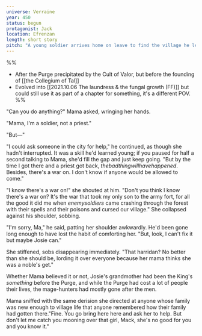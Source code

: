 ```yaml
---
universe: Verraine
year: 450
status: begun
protagonist: Jack
location: Efrenzan
length: short story
pitch: "A young soldier arrives home on leave to find the village he left behind devastated — and the girl who once spurned him, his only hope." 
---
```


%% 
* After the Purge precipitated by the Cult of Valor, but before the founding of [[the Collegium of Tal]]
* Evolved into [[2021.10.06 The laundress & the fungal growth (FF)]] but could still use it as part of a chapter for something, it's a different POV.
%% 

"Can you do anything?" Mama asked, wringing her hands. 

"Mama, I'm a soldier, not a priest." 

"But—" 

"I could ask someone in the city for help," he continued, as though she hadn't interrupted. It was a skill he'd learned young; if you paused for half a second talking to Mama, she'd fill the gap and just keep going. "But by the time I got there and a priest got back, $the bad thing will have happened$. Besides, there's a war on. I don't know if anyone would be allowed to come."

"I know there's a war on!" she shouted at him. "Don't you think I know there's a war on? It's the war that took my only son to the army fort, for all the good it did me when $enemy soldiers$ came crashing through the forest with their spells and their poisons and cursed our village." She collapsed against his shoulder, sobbing. 

"I'm sorry, Ma," he said, patting her shoulder awkwardly. He'd been gone long enough to have lost the habit of comforting her. "But, look, I can't fix it but maybe Josie can." 

She stiffened, sobs disappearing immediately. "That harridan? No better than she should be, lording it over everyone because her mama thinks she was a noble's get." 

Whether Mama believed it or not, Josie's grandmother had been the King's $something$ before the Purge, and while the Purge had cost a lot of people their lives, the mage-hunters had mostly gone after the men. 

Mama sniffed with the same derision she directed at anyone whose family was new enough to village life that anyone remembered how their family had gotten there."Fine. You go bring here here and ask her to help. But don't let me catch you mooning over that girl, Mack, she's no good for you and you know it." 
